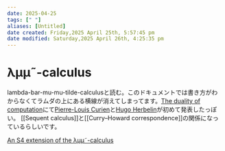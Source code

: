 ```yaml
---
date: 2025-04-25
tags: [" "]
aliases: [Untitled]
date created: Friday,2025 April 25th, 5:57:45 pm
date modified: Saturday,2025 April 26th, 4:25:35 pm
---
```


# λµµ˜-calculus
lambda-bar-mu-mu-tilde-calculusと読む。このドキュメントでは書き方がわからなくてラムダの上にある横線が消えてしまってます。[The duality of computation](https://dl.acm.org/doi/10.1145/357766.351262)にて[Pierre-Louis Curien](https://www.irif.fr/~curien/)と[Hugo Herbelin](https://pauillac.inria.fr/~herbelin/)が初めて発表したっぽい。
[[Sequent calculus]]と[[Curry–Howard correspondence]]の関係になっているらしいです。



[An S4 extension of the λµµ˜-calculus](https://www.jstage.jst.go.jp/article/ipsjjip/31/0/31_432/_pdf)
